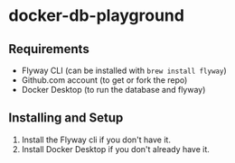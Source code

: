 # docker-db-playground

## Requirements

- Flyway CLI (can be installed with `brew install flyway`)
- Github.com account (to get or fork the repo)
- Docker Desktop (to run the database and flyway)

## Installing and Setup

1. Install the Flyway cli if you don't have it. 
2. Install Docker Desktop if you don't already have it.